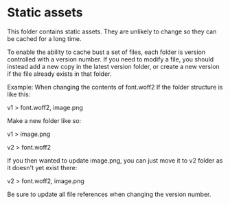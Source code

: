 # Static assets

This folder contains static assets. They are unlikely to change so they can be cached for a long time.

To enable the ability to cache bust a set of files, each folder is version controlled with a version number. If you need to modify a file, you should instead add a new copy in the latest version folder, or create a new version if the file already exists in that folder.

Example:
When changing the contents of font.woff2
If the folder structure is like this:

v1 > font.woff2, image.png

Make a new folder like so:

v1 > image.png

v2 > font.woff2

If you then wanted to update image.png, you can just move it to v2 folder as it doesn't yet exist there:

v2 > font.woff2, image.png

Be sure to update all file references when changing the version number.

